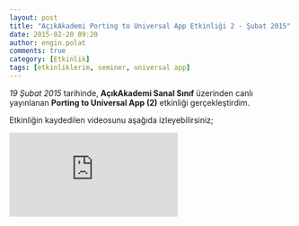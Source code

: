 ```yaml
---
layout: post
title: "AçıkAkademi Porting to Universal App Etkinliği 2 - Şubat 2015"
date: 2015-02-20 09:20
author: engin.polat
comments: true
category: [Etkinlik]
tags: [etkinliklerim, seminer, universal app]
---
```

*19 Şubat 2015* tarihinde, **AçıkAkademi Sanal Sınıf** üzerinden canlı yayınlanan **Porting to Universal App (2)** etkinliği gerçekleştirdim.

Etkinliğin kaydedilen videosunu aşağıda izleyebilirsiniz;

<div class="embed-responsive embed-responsive-16by9"><iframe class="embed-responsive-item" src="https://www.youtube.com/embed/UNZUE2jZxus" frameborder="0" allowfullscreen></iframe></div>